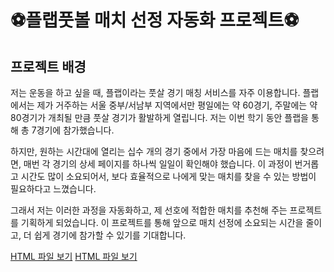 # ⚽플랩풋볼 매치 선정 자동화 프로젝트⚽
## 프로젝트 배경
저는 운동을 하고 싶을 때,   플랩이라는 풋살 경기 매칭 서비스를 자주 이용합니다. 플랩에서는 제가 거주하는 서울 중부/서남부 지역에서만 평일에는 약 60경기, 주말에는 약 80경기가 개최될 만큼 풋살 경기가 활발하게 열립니다. 저는 이번 학기 동안 플랩을 통해 총 7경기에 참가했습니다.

하지만, 원하는 시간대에 열리는 십수 개의 경기 중에서 가장 마음에 드는 매치를 찾으려면, 매번 각 경기의 상세 페이지를 하나씩 일일이 확인해야 했습니다. 이 과정이 번거롭고 시간도 많이 소요되어서, 보다 효율적으로 나에게 맞는 매치를 찾을 수 있는 방법이 필요하다고 느꼈습니다.

그래서 저는 이러한 과정을 자동화하고, 제 선호에 적합한 매치를 추천해 주는 프로젝트를 기획하게 되었습니다. 이 프로젝트를 통해 앞으로 매치 선정에 소요되는 시간을 줄이고, 더 쉽게 경기에 참가할 수 있기를 기대합니다.

[HTML 파일 보기](./match_detail_page_example.html)
[HTML 파일 보기](./realexample.html)
